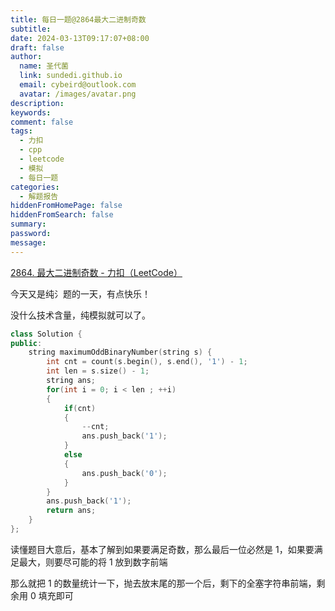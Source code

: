 ```yaml
---
title: 每日一题@2864最大二进制奇数
subtitle: 
date: 2024-03-13T09:17:07+08:00
draft: false
author:
  name: 圣代菌
  link: sundedi.github.io
  email: cybeird@outlook.com
  avatar: /images/avatar.png
description: 
keywords: 
comment: false
tags:
  - 力扣
  - cpp
  - leetcode
  - 模拟
  - 每日一题
categories:
  - 解题报告
hiddenFromHomePage: false
hiddenFromSearch: false
summary: 
password: 
message:
---
```

[2864. 最大二进制奇数 - 力扣（LeetCode）](https://leetcode.cn/problems/maximum-odd-binary-number/description/)
<!--more-->
今天又是纯氵题的一天，有点快乐！

没什么技术含量，纯模拟就可以了。

```cpp
class Solution {
public:
    string maximumOddBinaryNumber(string s) {
        int cnt = count(s.begin(), s.end(), '1') - 1;
        int len = s.size() - 1;
        string ans;
        for(int i = 0; i < len ; ++i)
        {
            if(cnt)
            {
                --cnt;
                ans.push_back('1');
            }
            else
            {
                ans.push_back('0');
            }
        }
        ans.push_back('1');
        return ans;
    }
};
```

读懂题目大意后，基本了解到如果要满足奇数，那么最后一位必然是 1，如果要满足最大，则要尽可能的将 1 放到数字前端

那么就把 1 的数量统计一下，抛去放末尾的那一个后，剩下的全塞字符串前端，剩余用 0 填充即可